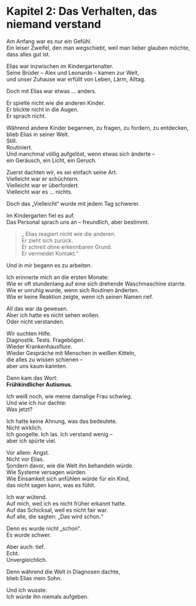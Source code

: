 # Kapitel 2: Das Verhalten, das niemand verstand

Am Anfang war es nur ein Gefühl.  
Ein leiser Zweifel, den man wegschiebt, weil man lieber glauben möchte,  
dass alles gut ist.

 Elias war inzwischen im Kindergartenalter.  
Seine Brüder – Alex und Leonardo – kamen zur Welt,  
und unser Zuhause war erfüllt von Leben, Lärm, Alltag.

Doch mit  Elias war etwas … anders.

Er spielte nicht wie die anderen Kinder.  
Er blickte nicht in die Augen.  
Er sprach nicht.

Während andere Kinder begannen, zu fragen, zu fordern, zu entdecken,  
blieb  Elias in seiner Welt.  
Still.  
Routiniert.  
Und manchmal völlig aufgelöst, wenn etwas sich änderte –  
ein Geräusch, ein Licht, ein Geruch.

Zuerst dachten wir, es sei einfach seine Art.  
Vielleicht war er schüchtern.  
Vielleicht war er überfordert.  
Vielleicht war es … nichts.

Doch das „Vielleicht“ wurde mit jedem Tag schwerer.

Im Kindergarten fiel es auf.  
Das Personal sprach uns an – freundlich, aber bestimmt.  
> „ Elias reagiert nicht wie die anderen.  
> Er zieht sich zurück.  
> Er schreit ohne erkennbaren Grund.  
> Er vermeidet Kontakt.“  

Und in mir begann es zu arbeiten.

Ich erinnerte mich an die ersten Monate:  
Wie er oft stundenlang auf eine sich drehende Waschmaschine starrte.  
Wie er unruhig wurde, wenn sich Routinen änderten.  
Wie er keine Reaktion zeigte, wenn ich seinen Namen rief.  

All das war da gewesen.  
Aber ich hatte es nicht sehen wollen.  
Oder nicht verstanden.

Wir suchten Hilfe.  
Diagnostik. Tests. Fragebögen.  
Wieder Krankenhausflure.  
Wieder Gespräche mit Menschen in weißen Kitteln,  
die alles zu wissen schienen –  
aber uns kaum kannten.

Dann kam das Wort:  
**Frühkindlicher Autismus.**

Ich weiß noch, wie meine damalige Frau schwieg.  
Und wie ich nur dachte:  
Was jetzt?

Ich hatte keine Ahnung, was das bedeutete.  
Nicht wirklich.  
Ich googelte. Ich las. Ich verstand wenig –  
aber ich spürte viel.

Vor allem: Angst.  
Nicht vor  Elias.  
Sondern davor, wie die Welt ihn behandeln würde.  
Wie Systeme versagen würden.  
Wie Einsamkeit sich anfühlen würde für ein Kind,  
das nicht sagen kann, was es fühlt.

Ich war wütend.  
Auf mich, weil ich es nicht früher erkannt hatte.  
Auf das Schicksal, weil es nicht fair war.  
Auf alle, die sagten: „Das wird schon.“

Denn es wurde nicht „schon“.  
Es wurde schwer.

Aber auch: tief.  
Echt.  
Unvergleichlich.

Denn während die Welt in Diagnosen dachte,  
blieb  Elias mein Sohn.

Und ich wusste:  
Ich würde ihn niemals aufgeben.
